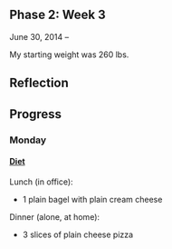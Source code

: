 Phase 2: Week 3
---------------

June 30, 2014 – 

My starting weight was 260 lbs.

## Reflection


## Progress

### Monday

#### [Diet](https://www.fitbit.com/foods/log/2014/06/30)

Lunch (in office):

- 1 plain bagel with plain cream cheese

Dinner (alone, at home):

- 3 slices of plain cheese pizza

